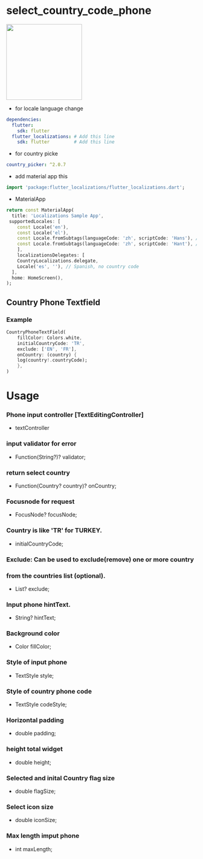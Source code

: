 # select_country_code_phone


<img src = "https://user-images.githubusercontent.com/37551474/132737505-532ee6f7-564f-4a06-a099-27ee1de0a3c4.gif" width="200">



- for locale language change
```yaml
dependencies:
  flutter:
    sdk: flutter
  flutter_localizations: # Add this line
    sdk: flutter         # Add this line
```

- for country picke
```yaml
country_picker: ^2.0.7
```

- add material app this 

```dart
import 'package:flutter_localizations/flutter_localizations.dart';
```
- MaterialApp

```dart
return const MaterialApp(
  title: 'Localizations Sample App',
 supportedLocales: [
    const Locale('en'),
    const Locale('el'),
    const Locale.fromSubtags(languageCode: 'zh', scriptCode: 'Hans'), // Generic Simplified Chinese 'zh_Hans'
    const Locale.fromSubtags(languageCode: 'zh', scriptCode: 'Hant'), // Generic traditional Chinese 'zh_Hant'
    ],
    localizationsDelegates: [
    CountryLocalizations.delegate,
    Locale('es', ''), // Spanish, no country code
  ],
  home: HomeScreen(),
);
```

## Country Phone Textfield

### Example

```dart
CountryPhoneTextField(
    fillColor: Colors.white,
    initialCountryCode: 'TR',
    exclude: ['EN', 'FR'],
    onCountry: (country) {
    log(country!.countryCode);
    },
)
```


# Usage 


### Phone input controller [TextEditingController]
- textController

### input validator for error
- Function(String?)? validator;

### return select country
- Function(Country? country)? onCountry;

### Focusnode for request
- FocusNode? focusNode;

### Country is like 'TR' for TURKEY.
- initialCountryCode;

### Exclude: Can be used to exclude(remove) one or more country
### from the countries list (optional).
- List<String>? exclude;

### Input phone hintText.
- String? hintText;

### Background color
- Color fillColor;

### Style of input phone
- TextStyle style;

### Style of country phone code
- TextStyle codeStyle;

### Horizontal padding
- double padding;

### height total widget
- double height;

### Selected and inital Country flag size
- double flagSize;

### Select icon size
- double iconSize;

### Max length imput phone
- int maxLength;
